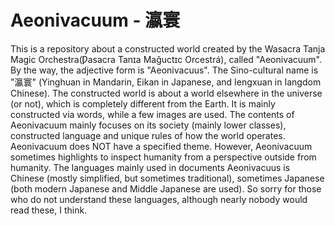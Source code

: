 # Aeonivacuum - 瀛寰
This is a repository about a constructed world created by the Wasacra Tanja Magic Orchestra(Ƿasacra Tanɪa Mağuctɪc Orcestrá), called "Aeonivacuum". By the way, the adjective form is "Aeonivacuus". The Sino-cultural name is "瀛寰" (Yinghuan in Mandarin, Eikan in Japanese, and Iengxuan in Iangdom Chinese).
The constructed world is about a world elsewhere in the universe (or not), which is completely different from the Earth. It is mainly constructed via words, while a few images are used. The contents of Aeonivacuum mainly focuses on its society (mainly lower classes), constructed language and unique rules of how the world operates.
Aeonivacuum does NOT have a specified theme. However, Aeonivacuum sometimes highlights to inspect humanity from a perspective outside from humanity.
The languages mainly used in documents Aeonivacuus is Chinese (mostly simplified, but sometimes traditional), sometimes Japanese (both modern Japanese and Middle Japanese are used). So sorry for those who do not understand these languages, although nearly nobody would read these, I think.
